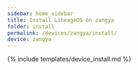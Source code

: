 ```yaml
---
sidebar: home_sidebar
title: Install LineageOS on zangya
folder: install
permalink: /devices/zangya/install/
device: zangya
---
```

{% include templates/device_install.md %}
